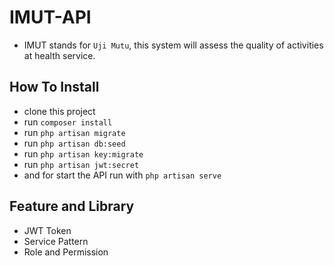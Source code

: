 # IMUT-API

- IMUT stands for `Uji Mutu`, this system will assess the quality of activities at health service.

## How To Install

- clone this project
- run ` composer install `
- run ` php artisan migrate `
- run ` php artisan db:seed `
- run ` php artisan key:migrate `
- run ` php artisan jwt:secret `
- and for start the API run with ` php artisan serve `

## Feature and Library

- JWT Token
- Service Pattern
- Role and Permission

